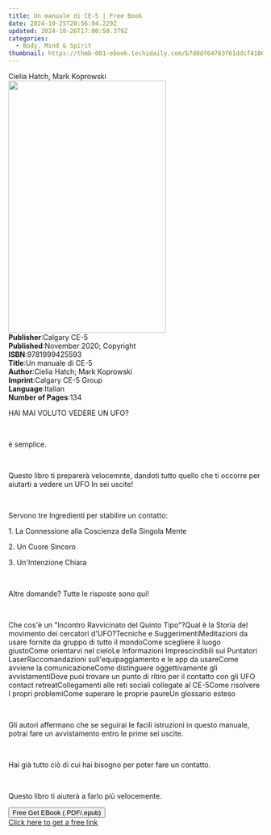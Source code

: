```yaml
---
title: Un manuale di CE-5 | Free Book
date: 2024-10-25T20:56:04.229Z
updated: 2024-10-26T17:00:50.379Z
categories:
  - Body, Mind & Spirit
thumbnail: https://thmb-001-ebook.techidaily.com/b7d0df64763f61ddcf41864194e562d09e249b2e2ec9cb673bd17dd5370a7e5a.jpg
---
```

<main id="book-container">
  <div class="flex flex-col">
    <div class="book-brief flex-1 py-6 px-4 sm:p-6 md:py-10 md:px-8">
      <!-- brief-->
      <div class="book-brief-main">Cielia Hatch, Mark Koprowski</div>
    </div>
    <div
      class="book-meta-info flex-1 grid gap-4 col-start-1 col-end-3 row-start-1 sm:mb-6 sm:grid-cols-4 lg:gap-6 lg:col-start-2 lg:row-end-6 lg:row-span-6 lg:mb-0"
    >
      <div
        class="book-meta-info-left place-content-center mt-4 p-4 text-sm leading-6 col-start-2 col-span-2 dark:text-slate-400"
      >
        <img
          class="w-full h-500 object-cover rounded-lg sm:h-255 sm:col-span-2 lg:col-span-full"
          src="https://img-001-ebook.techidaily.com/33093c385868579bc3caa0798534387c41106e490cc88bbba1aca3fb353624ac.jpg"
          alt=""
          width="312"
          height="500"
        />
      </div>
      <div
        class="book-meta-info-right mt-2 col-start-1 row-start-2 col-span-3 self-center"
      >
        <!-- meta data  -->
        <div class="flex flex-col px-4 md:px-8">
          <div class="flex-1">
            <strong>Publisher</strong>:<span class="px-2">Calgary CE-5</span>
          </div>
          <div class="flex-1">
            <strong>Published</strong>:<span class="px-2"
              >November 2020; Copyright</span
            >
          </div>
          <div class="flex-1">
            <strong>ISBN</strong>:<span class="px-2">9781999425593</span>
          </div>
          <div class="flex-1">
            <strong>Title</strong>:<span class="px-2">Un manuale di CE-5</span>
          </div>
          <div class="flex-1">
            <strong>Author</strong>:<span class="px-2"
              >Cielia Hatch; Mark Koprowski</span
            >
          </div>
          <div class="flex-1">
            <strong>Imprint</strong>:<span class="px-2"
              >Calgary CE-5 Group</span
            >
          </div>
          <div class="flex-1">
            <strong>Language</strong>:<span class="px-2">Italian</span>
          </div>
          <div class="flex-1">
            <strong>Number of Pages</strong>:<span class="px-2">134</span>
          </div>
        </div>
      </div>
    </div>
    <div class="book-description flex-1 py-6 px-4 sm:p-6 md:py-10 md:px-8">
      <div class="book-description-main">
        <div accordion-content="" id="description">
          <p>HAI MAI VOLUTO VEDERE UN UFO?</p>
          <p><br /></p>
          <p>è semplice.</p>
          <p><br /></p>
          <p>
            Questo libro ti preparerà velocemnte, dandoti tutto quello che ti
            occorre per aiutarti a vedere un UFO In sei uscite!
          </p>
          <p><br /></p>
          <p>Servono tre Ingredienti per stabilire un contatto:</p>
          <p>1. La Connessione alla Coscienza della Singola Mente</p>
          <p>2. Un Cuore Sincero</p>
          <p>3. Un'Intenzione Chiara</p>
          <p><br /></p>
          <p>Altre domande? Tutte le risposte sono qui!</p>
          <p><br /></p>
          <span style="color: rgb(0, 0, 0)"></span>Che cos'è un "Incontro
          Ravvicinato del Quinto Tipo"?<span style="color: rgb(0, 0, 0)"></span
          >Qual è la Storia del movimento dei cercatori d'UFO?<span
            style="color: rgb(0, 0, 0)"
          ></span
          >Tecniche e Suggerimenti<span style="color: rgb(0, 0, 0)"></span
          >Meditazioni da usare fornite da gruppo di tutto il mondo<span
            style="color: rgb(0, 0, 0)"
          ></span
          >Come scegliere il luogo giusto<span
            style="color: rgb(0, 0, 0)"
          ></span
          >Come orientarvi nel cielo<span style="color: rgb(0, 0, 0)"></span>Le
          Informazioni Imprescindibili sui Puntatori Laser<span
            style="color: rgb(0, 0, 0)"
          ></span
          >Raccomandazioni sull'equipaggiamento e le app da usare<span
            style="color: rgb(0, 0, 0)"
          ></span
          >Come avviene la comunicazione<span style="color: rgb(0, 0, 0)"></span
          >Come distinguere oggettivamente gli avvistamenti<span
            style="color: rgb(0, 0, 0)"
          ></span
          >Dove puoi trovare un punto di ritiro per il contatto con gli UFO
          contact retreat<span style="color: rgb(0, 0, 0)"></span>Collegamenti
          alle reti sociali collegate al CE-5<span
            style="color: rgb(0, 0, 0)"
          ></span
          >Come risolvere I propri problemi<span
            style="color: rgb(0, 0, 0)"
          ></span
          >Come superare le proprie paure<span
            style="color: rgb(0, 0, 0)"
          ></span
          >Un glossario esteso
          <p><br /></p>
          <p>
            Gli autori affermano che se seguirai le facili istruzioni in questo
            manuale, potrai fare un avvistamento entro le prime sei uscite.
          </p>
          <p><br /></p>
          <p>
            Hai già tutto ciò di cui hai bisogno per poter fare un contatto.
          </p>
          <p><br /></p>
          <p>Questo libro ti aiuterà a farlo più velocemente.&nbsp;</p>
        </div>
        <div class="accordion-fader"></div>
      </div>
    </div>
    <div class="book-excerpts flex-1 py-6 px-4 sm:p-6 md:py-10 md:px-8"></div>
    <div
      class="book-about-author flex-1 py-6 px-4 sm:p-6 md:py-10 md:px-8"
    ></div>
    <div class="book-free-get flex-1 py-6 px-4 sm:p-6 md:py-10 md:px-8">
      <button
        id="btn-free-get"
        class="bg-blue-500 hover:bg-blue-700 text-white font-bold py-2 px-4 rounded"
      >
        Free Get EBook (.PDF/.epub)
      </button>
      <div id="countdown-display" class="px-2 text-lg mt-2"></div>
      <a
        id="free-link"
        class="hidden bg-blue-500 hover:bg-blue-700 text-white font-bold py-2 px-4 rounded"
        href="https://www.ebooks.com/en-us/book/210158566/un-manuale-di-ce-5/cielia-hatch/"
        target="_blank"
        >Click here to get a free link</a
      >
    </div>
    <script>
      let countdownTime = 0;
      let countdownInterval = null;
      document
        .getElementById('btn-free-get')
        .addEventListener('click', startCountdown);
      function startCountdown() {
        countdownTime = new Date().getTime() + 60000 * 3;
        countdownInterval = setInterval(updateCountdown, 1000);
        document.getElementById('btn-free-get').disabled = true;
        document
          .getElementById('btn-free-get')
          .classList.add('bg-gray-500', 'cursor-not-allowed');
      }
      function updateCountdown() {
        let currentTime = new Date().getTime();
        let timeLeft = countdownTime - currentTime;
        let secondsLeft = Math.floor(timeLeft / 1000);
        document.getElementById('countdown-display').innerHTML =
          `Remaining time: ${secondsLeft} seconds.`;
        if (secondsLeft <= 0) {
          clearInterval(countdownInterval);
          document.getElementById('btn-free-get').classList.add('hidden');
          document.getElementById('free-link').classList.remove('hidden');
          document.getElementById('countdown-display').innerHTML = '';
        }
      }
    </script>
  </div>
</main>

<ins class="adsbygoogle"
      style="display:block"
      data-ad-client="ca-pub-7571918770474297"
      data-ad-slot="8358498916"
      data-ad-format="auto"
      data-full-width-responsive="true"></ins>
    
